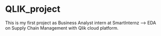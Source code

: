 # QLIK_project
This is my first project as Business Analyst intern at SmartInternz --> EDA on  Supply Chain Management with Qlik cloud platform.

